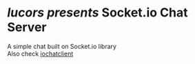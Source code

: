 # <em>lucors presents</em> <strong>Socket.io Chat Server</strong><br>
A simple chat built on Socket.io library<br>
Also check [iochatclient](https://github.com/lucors/iochatclient)